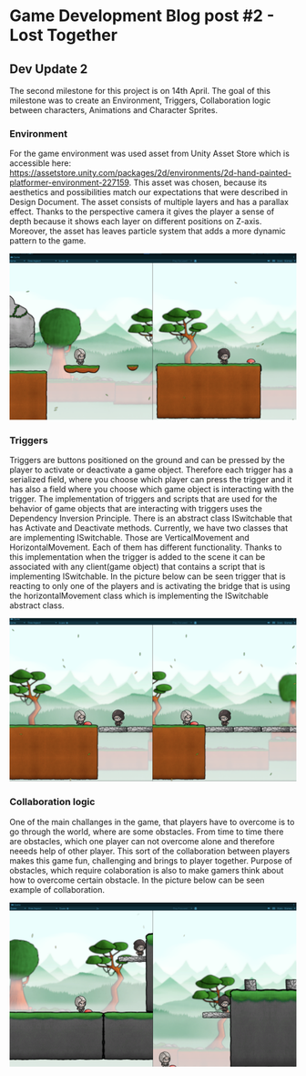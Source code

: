 # Game Development Blog post #2 - Lost Together

## Dev Update 2
The second milestone for this project is on 14th April. The goal of this milestone was to create an Environment, Triggers, Collaboration logic between characters, Animations and Character Sprites.

### Environment
For the game environment was used asset from Unity Asset Store which is accessible here: https://assetstore.unity.com/packages/2d/environments/2d-hand-painted-platformer-environment-227159. This asset was chosen, because its aesthetics and possibilities match our expectations that were described in Design Document. The asset consists of multiple layers and has a parallax effect. Thanks to the perspective camera it gives the player a sense of depth because it shows each layer on different positions on Z-axis. Moreover, the asset has leaves particle system that adds a more dynamic pattern to the game.

<img width="620" alt="Main menu" src="../Screenshots/Game_Environment.png"> 

### Triggers
Triggers are buttons positioned on the ground and can be pressed by the player to activate or deactivate a game object. Therefore each trigger has a serialized field, where you choose which player can press the trigger and it has also a field where you choose which game object is interacting with the trigger. The implementation of triggers and scripts that are used for the behavior of game objects that are interacting with triggers uses the Dependency Inversion Principle. There is an abstract class ISwitchable that has Activate and Deactivate methods. Currently, we have two classes that are implementing ISwitchable. Those are VerticalMovement and HorizontalMovement. Each of them has different functionality. Thanks to this implementation when the trigger is added to the scene it can be associated with any client(game object) that contains a script that is implementing ISwitchable. In the picture below can be seen trigger that is reacting to only one of the players and is activating the bridge that is using the horizontalMovement class which is implementing the ISwitchable abstract class.


<img width="620" alt="Main menu" src="../Screenshots/Trigger_bridge.png"> 

### Collaboration logic
One of the main challanges in the game, that players have to overcome is to go through the world, where are some obstacles. From time to time there are obstacles, which one player can not overcome alone and therefore neeeds help of other player. This sort of the collaboration between players makes this game fun, challenging and brings to player together. Purpose of obstacles, which require colaboration is also to make gamers think about how to overcome certain obstacle. In the picture below can be seen example of collaboration.

<img width="620" alt="Main menu" src="../Screenshots/Colaboration_Elevator.png"> 


